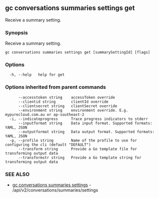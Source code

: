 ## gc conversations summaries settings get

Receive a summary setting.

### Synopsis

Receive a summary setting.

```
gc conversations summaries settings get [summarySettingId] [flags]
```

### Options

```
  -h, --help   help for get
```

### Options inherited from parent commands

```
      --accesstoken string    accessToken override
      --clientid string       clientId override
      --clientsecret string   clientSecret override
      --environment string    environment override. E.g. mypurecloud.com.au or ap-southeast-2
  -i, --indicateprogress      Trace progress indicators to stderr
      --inputformat string    Data input format. Supported formats: YAML, JSON
      --outputformat string   Data output format. Supported formats: YAML, JSON
  -p, --profile string        Name of the profile to use for configuring the cli (default "DEFAULT")
      --transform string      Provide a Go template file for transforming output data
      --transformstr string   Provide a Go template string for transforming output data
```

### SEE ALSO

* [gc conversations summaries settings](gc_conversations_summaries_settings.html)	 - /api/v2/conversations/summaries/settings



